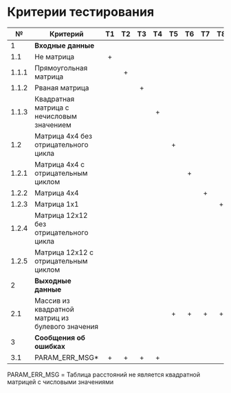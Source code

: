 # Критерии тестирования


| №     | Критерий                                         | Т1 | Т2 | Т3 | Т4 | Т5 | Т6 | Т7 | Т8 | Т9 | Т10 |
|-------|--------------------------------------------------|:--:|:--:|:--:|:--:|:--:|:--:|:--:|:--:|:--:|:---:|
| 1     | **Входные данные**                               |    |    |    |    |    |    |    |    |    |     |
| 1.1   | Не матрица                                       | +  |    |    |    |    |    |    |    |    |     |
| 1.1.1 | Прямоугольная матрица                            |    | +  |    |    |    |    |    |    |    |     |
| 1.1.2 | Рваная матрица                                   |    |    | +  |    |    |    |    |    |    |     |
| 1.1.3 | Квадратная матрица с нечисловым значением        |    |    |    | +  |    |    |    |    |    |     |
| 1.2   | Матрица 4х4 без отрицательного цикла             |    |    |    |    | +  |    |    |    |    |     |
| 1.2.1 | Матрица 4х4 с отрицательным циклом               |    |    |    |    |    | +  |    |    |    |     |
| 1.2.2 | Матрица 4х4                                      |    |    |    |    |    |    | +  |    |    |     |
| 1.2.3 | Матрица 1х1                                      |    |    |    |    |    |    |    | +  |    |     |
| 1.2.4 | Матрица 12х12 без отрицательного цикла           |    |    |    |    |    |    |    |    | +  |     |
| 1.2.5 | Матрица 12х12 с отрицательным циклом             |    |    |    |    |    |    |    |    |    |  +  |
| 2     | **Выходные данные**                              |    |    |    |    |    |    |    |    |    |     |
| 2.1   | Массив из квадратной матриц из булевого значения |    |    |    |    | +  | +  | +  | +  | +  |  +  |
| 3     | **Сообщения об ошибках**                         |    |    |    |    |    |    |    |    |    |     |
| 3.1   | PARAM_ERR_MSG*                                   | +  | +  | +  | +  |    |    |    |    |    |     |


PARAM_ERR_MSG = Таблица расстояний не является квадратной матрицей с числовыми значениями
